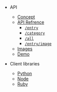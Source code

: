 * API

    * [Concept](?id=concept)
    * [API Refrence](?id=api-refrence)
        * [`/entry`](?id=entry)
        * [`/category`](?id=category)
        * [`/all`](?id=category)
        * [`/entry/image`](?id=entryltgtimage)
    * [Images](?id=images-beta)
    * [Demo](?id=demo)

* Client libraries

    * [Python](client-libraries/python?id=python-wrapper)
    * [Node](client-libraries/node?id=node-wrapper)
    * [Ruby](client-libraries/ruby?id=ruby-wrapper)